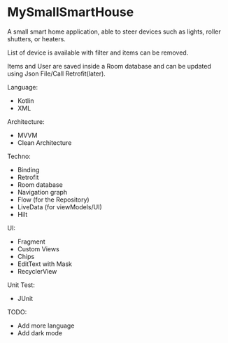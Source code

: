 # MySmallSmartHouse
A small smart home application, able to steer devices such as lights, roller shutters, or heaters.

List of device is available with filter and items can be removed.

Items and User are saved inside a Room database and can be updated using Json File/Call Retrofit(later).

Language:
- Kotlin
- XML

Architecture:
- MVVM
- Clean Architecture

Techno:
- Binding
- Retrofit
- Room database
- Navigation graph
- Flow (for the Repository)
- LiveData (for viewModels/UI)
- Hilt

UI:
- Fragment
- Custom Views
- Chips
- EditText with Mask
- RecyclerView

Unit Test:
- JUnit

TODO: 
- Add more language
- Add dark mode
